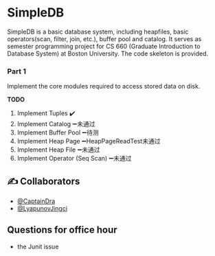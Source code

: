 # SimpleDB

SimpleDB is a basic database system, including heapfiles, basic operators(scan, filter, join, etc.), buffer pool and catalog. It serves as semester programming project for CS 660 (Graduate Introduction to Database System) at Boston University. The code skeleton is provided.

### Part 1 ###
Implement the core modules required to access stored data on disk.

**TODO**
1. Implement Tuples   :heavy_check_mark:
2. Implement Catalog   :heavy_minus_sign:未通过
3. Implement Buffer Pool  :heavy_minus_sign:待测
4. Implement Heap Page   :heavy_minus_sign:HeapPageReadTest未通过
5. Implement Heap File   :heavy_minus_sign:未通过
6. Implement Operator (Seq Scan)   :heavy_minus_sign:未通过


## ✍️ Collaborators ##
- [@CaptainDra](https://github.com/CaptainDra)
- [@LyapunovJingci](https://github.com/LyapunovJingci)


## Questions for office hour ##

- the Junit issue
